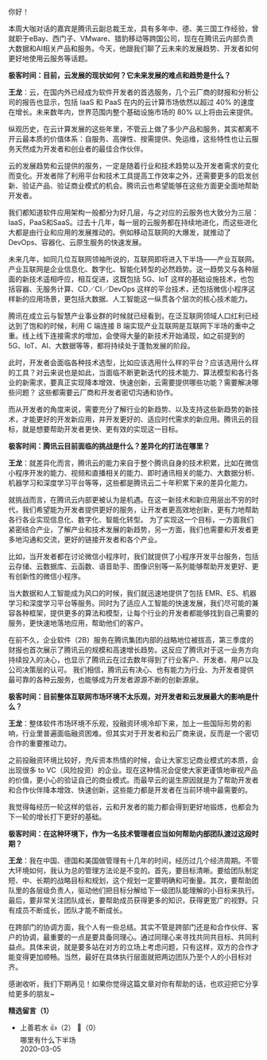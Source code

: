 你好！

本周大咖对话的嘉宾是腾讯云副总裁王龙，具有多年中、德、美三国工作经验，曾就职于eBay、西门子、VMware、猎豹移动等跨国公司，现在在腾讯云内部负责大数据和AI相关产品和服务。今天，他跟我们聊了云未来的发展趋势、开发者如何更好地使用云服务等话题。

**极客时间：目前，云发展的现状如何？它未来发展的难点和趋势是什么？**

**王龙**：云，在国内外已经成为软件开发者的首选服务，几个云厂商的财报和分析公司的报告也显示，包括 IaaS 和 PaaS 在内的云计算市场依然以超过 40% 的速度在增长。未来数年内，世界范围内整个基础设施市场的 80% 以上将由云来提供。

纵观历史，在云计算发展的这些年里，不管云上做了多少产品和服务，其实都离不开云最本质的价值体系：自服务、高弹性、按需提供、免运维，这些特性也让云服务天然成为开发者和创业者的最佳合作伙伴。

云的发展趋势和云提供的服务，一定是随着行业和技术趋势以及开发者需求的变化而变化。开发者除了利用平台和技术工具提高工作效率之外，还需要更多的启发创新、验证产品、验证商业模式的机会。腾讯云也希望能够在这些方面更全面地帮助开发者。

我们都知道软件应用架构一般都分为好几层，与之对应的云服务也大致分为三层：IaaS，PaaS和SaaS。过去十几年，每一层的云服务都在持续地进化，而这些进化大都是由行业和应用的发展推动的。例如移动互联网的大爆发，就推动了 DevOps、容器化、云原生服务的快速发展。

未来几年，如同几位互联网领袖所说的，互联网即将进入下半场——产业互联网。产业互联网是企业信息化、数字化、智能化转型的必然趋势。这一趋势又与各种层面的新技术遥相呼应，相互促进，这既包括 5G、IoT 这样的基础设施技术，也包括容器、无服务计算、CD／CI／DevOps 这样的平台技术，还包括微信小程序这样新的应用场景，更包括大数据、人工智能这一纵贯各个层次的核心技术能力。

腾讯在成立云与智慧产业事业群的时候就已经看到，在泛互联网领域人口红利已经达到了饱和的时候，利用 C 端连接 B 端实现产业互联网是互联网下半场的重中之重。线上线下连接需求的增加，会使得大量的新技术开始涌现，如之前提到的 5G、IoT、AI、大数据等等，都将持续处于蓬勃发展的阶段。

此时，开发者会面临各种技术选型，比如应该选用什么样的平台？应该选用什么样的工具？对云来说也是如此，当面临不断更新迭代的技术能力、算法模型和各行各业的新需求，要真正实现降本增效、快速创新，云需要提供哪些功能？需要解决哪些问题？ 这些都需要云厂商和开发者密切沟通和协作。

而从开发者的角度来说，需要充分了解行业的新趋势、以及支持这些新趋势的新技术，才能更好的开发新应用，并开发更好的、适应时代需求的新应用。腾讯云的目标，就是想要帮助开发者更快、更有效的实现这一目标。

**极客时间：腾讯云目前面临的挑战是什么？差异化的打法在哪里？**

**王龙**：就差异化而言，腾讯云的能力来自于整个腾讯自身的技术积累，比如在微信小程序开发的能力、视频和直播相关的能力、即时通讯相关的能力、大数据分析、机器学习和深度学习平台等等，这些都是腾讯云二十年积累下来的差异化能力。

就挑战而言，在腾讯云内部更被认为是机遇。在这一新技术和新应用层出不穷的时代，我们希望能为开发者提供更好的服务，让开发者更高效地创新，更有力地帮助各行各业实现信息化、数字化、智能化转型。 为了实现这一个目标，一方面我们紧密结合产业，了解产业和技术发展的新趋势，另一方面，我们也需要和开发者更多地沟通和交流，更好的链接开发者和各个产业。

比如，当开发者都在讨论微信小程序时，我们就提供了小程序开发平台服务，包括云存储、云数据库、云函数、语音助手、图像识别等一系列能够帮助开发更好、更有创新性的微信小程序。

当大数据和人工智能成为风口的时候，我们就迅速地提供了包括 EMR、ES、机器学习和深度学习平台等服务。同时为了适应人工智能的快速发展，我们尽可能的兼容各种框架，提供更多的算法和模型，让每个行业的开发者都能够找到自己需要的服务，更快速地落地应用，帮助他们的客户。

在前不久，企业软件（2B）服务在腾讯集团内部的战略地位被拔高，第三季度的财报也首次展示了腾讯云的规模和高速增长趋势。这反应了腾讯对于这一业务方向持续投入的决心，也显示了腾讯云在过去数年得到了行业客户、开发者、用户以及公司决策层的认可。 我们相信，腾讯云有决心、也有能力为行业、为开发者提供最可靠的各种云服务，也能够成为开发者源源不断的创新源泉。

**极客时间：目前整体互联网市场环境不太乐观，对开发者和云发展最大的影响是什么？**

**王龙**：整体软件市场环境不乐观，投融资环境冷却下来，加上一些国际形势的影响，行业里普遍面临融资困难。但其实对于开发者和云厂商来说，反而是一个密切合作的重要推动力。

之前投融资环境比较好，充斥资本热情的时候，会让大家忘记商业模式的本质，会出现很多 to VC（风险投资）的企业。现在这种情况会促使大家更谨慎地审视产品的价值，更小心的验证自己的商业模式。而最早云的诞生原因就是为了帮助开发者和合作伙伴降本增效、快速创新，这些能力都是开发者在当前环境中最需要的。

我觉得每经历一轮这样的低谷，云和开发者的能力都会得到更好地锻炼，也都会为下一轮的增长打下更好的基础。

**极客时间：在这种环境下，作为一名技术管理者应当如何帮助内部团队渡过这段时期？**

**王龙**：我在中国、德国和美国做管理有十几年的时间，经历过几个经济周期。不管大环境如何，我认为总的管理方法论是不变的。首先，要目标清晰。要给团队制定短、中、长期的战略目标和规划，这个规划一定要明确和可衡量。其次，要帮助团队里的各层级负责人，驱动他们把目标分解给下一级团队能理解的小目标来执行。最后，要非常关注团队成长，要帮助成员获得更多的知识，获得更宽广的视野。只有成员不断成长，团队才能不断成长。

在跨部门的协调方面，我个人有一些总结。其实不管是跨部门还是和合作伙伴、客户的协调，最重要的一点是要具备同理心。通过同理心来寻找共同共目标、共同利益点。具体来说，就是要多站在对方的立场上考虑问题，只有这样，双方的合作才能变得更加顺畅。当然，最好在具体执行层面就把两边团队乃至个人的小目标对齐。

感谢收听，我们下期再见！如果你觉得这篇文章对你有帮助的话，也欢迎把它分享给更多的朋友~
<div><strong>精选留言（1）</strong></div><ul>
<li><span>上善若水</span> 👍（2） 💬（0）<div>哪里有什么下半场</div>2020-03-05</li><br/>
</ul>